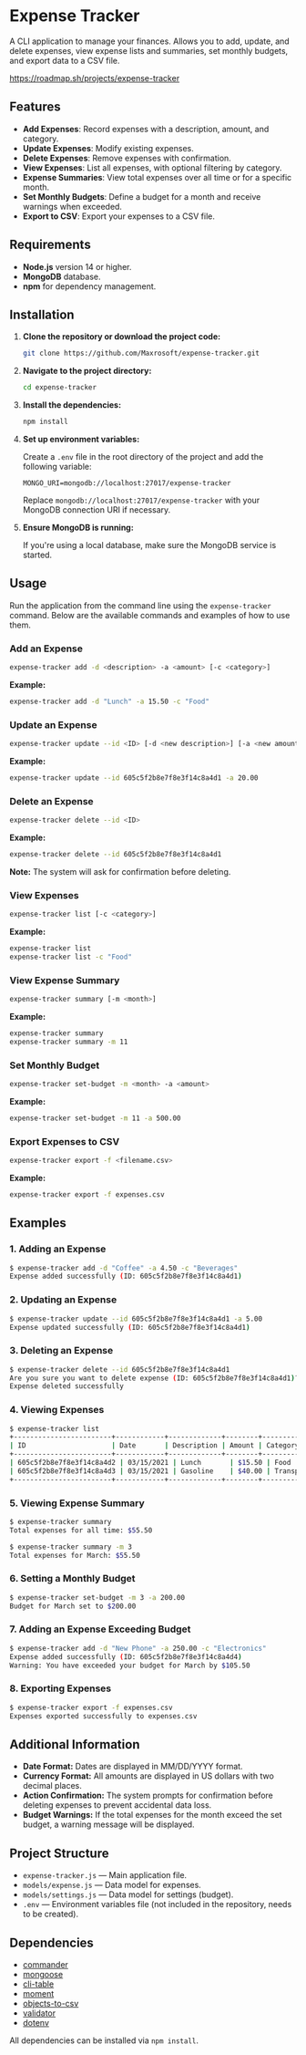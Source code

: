 # Expense Tracker

A CLI application to manage your finances. Allows you to add, update, and delete expenses, view expense lists and summaries, set monthly budgets, and export data to a CSV file.

https://roadmap.sh/projects/expense-tracker

## Features

- **Add Expenses**: Record expenses with a description, amount, and category.
- **Update Expenses**: Modify existing expenses.
- **Delete Expenses**: Remove expenses with confirmation.
- **View Expenses**: List all expenses, with optional filtering by category.
- **Expense Summaries**: View total expenses over all time or for a specific month.
- **Set Monthly Budgets**: Define a budget for a month and receive warnings when exceeded.
- **Export to CSV**: Export your expenses to a CSV file.

## Requirements

- **Node.js** version 14 or higher.
- **MongoDB** database.
- **npm** for dependency management.

## Installation

1. **Clone the repository or download the project code:**

   ```bash
   git clone https://github.com/Maxrosoft/expense-tracker.git
   ```

2. **Navigate to the project directory:**

   ```bash
   cd expense-tracker
   ```

3. **Install the dependencies:**

   ```bash
   npm install
   ```

4. **Set up environment variables:**

   Create a `.env` file in the root directory of the project and add the following variable:

   ```env
   MONGO_URI=mongodb://localhost:27017/expense-tracker
   ```

   Replace `mongodb://localhost:27017/expense-tracker` with your MongoDB connection URI if necessary.

5. **Ensure MongoDB is running:**

   If you're using a local database, make sure the MongoDB service is started.

## Usage

Run the application from the command line using the `expense-tracker` command. Below are the available commands and examples of how to use them.

### Add an Expense

```bash
expense-tracker add -d <description> -a <amount> [-c <category>]
```

**Example:**

```bash
expense-tracker add -d "Lunch" -a 15.50 -c "Food"
```

### Update an Expense

```bash
expense-tracker update --id <ID> [-d <new description>] [-a <new amount>] [-c <new category>]
```

**Example:**

```bash
expense-tracker update --id 605c5f2b8e7f8e3f14c8a4d1 -a 20.00
```

### Delete an Expense

```bash
expense-tracker delete --id <ID>
```

**Example:**

```bash
expense-tracker delete --id 605c5f2b8e7f8e3f14c8a4d1
```

**Note:** The system will ask for confirmation before deleting.

### View Expenses

```bash
expense-tracker list [-c <category>]
```

**Example:**

```bash
expense-tracker list
expense-tracker list -c "Food"
```

### View Expense Summary

```bash
expense-tracker summary [-m <month>]
```

**Example:**

```bash
expense-tracker summary
expense-tracker summary -m 11
```

### Set Monthly Budget

```bash
expense-tracker set-budget -m <month> -a <amount>
```

**Example:**

```bash
expense-tracker set-budget -m 11 -a 500.00
```

### Export Expenses to CSV

```bash
expense-tracker export -f <filename.csv>
```

**Example:**

```bash
expense-tracker export -f expenses.csv
```

## Examples

### 1. Adding an Expense

```bash
$ expense-tracker add -d "Coffee" -a 4.50 -c "Beverages"
Expense added successfully (ID: 605c5f2b8e7f8e3f14c8a4d1)
```

### 2. Updating an Expense

```bash
$ expense-tracker update --id 605c5f2b8e7f8e3f14c8a4d1 -a 5.00
Expense updated successfully (ID: 605c5f2b8e7f8e3f14c8a4d1)
```

### 3. Deleting an Expense

```bash
$ expense-tracker delete --id 605c5f2b8e7f8e3f14c8a4d1
Are you sure you want to delete expense (ID: 605c5f2b8e7f8e3f14c8a4d1)? (yes/no): yes
Expense deleted successfully
```

### 4. Viewing Expenses

```bash
$ expense-tracker list
+------------------------+------------+-------------+--------+-------------+
| ID                     | Date       | Description | Amount | Category    |
+------------------------+------------+-------------+--------+-------------+
| 605c5f2b8e7f8e3f14c8a4d2 | 03/15/2021 | Lunch       | $15.50 | Food        |
| 605c5f2b8e7f8e3f14c8a4d3 | 03/15/2021 | Gasoline    | $40.00 | Transportation |
+------------------------+------------+-------------+--------+-------------+
```

### 5. Viewing Expense Summary

```bash
$ expense-tracker summary
Total expenses for all time: $55.50

$ expense-tracker summary -m 3
Total expenses for March: $55.50
```

### 6. Setting a Monthly Budget

```bash
$ expense-tracker set-budget -m 3 -a 200.00
Budget for March set to $200.00
```

### 7. Adding an Expense Exceeding Budget

```bash
$ expense-tracker add -d "New Phone" -a 250.00 -c "Electronics"
Expense added successfully (ID: 605c5f2b8e7f8e3f14c8a4d4)
Warning: You have exceeded your budget for March by $105.50
```

### 8. Exporting Expenses

```bash
$ expense-tracker export -f expenses.csv
Expenses exported successfully to expenses.csv
```

## Additional Information

- **Date Format:** Dates are displayed in MM/DD/YYYY format.
- **Currency Format:** All amounts are displayed in US dollars with two decimal places.
- **Action Confirmation:** The system prompts for confirmation before deleting expenses to prevent accidental data loss.
- **Budget Warnings:** If the total expenses for the month exceed the set budget, a warning message will be displayed.

## Project Structure

- `expense-tracker.js` — Main application file.
- `models/expense.js` — Data model for expenses.
- `models/settings.js` — Data model for settings (budget).
- `.env` — Environment variables file (not included in the repository, needs to be created).

## Dependencies

- [commander](https://www.npmjs.com/package/commander)
- [mongoose](https://www.npmjs.com/package/mongoose)
- [cli-table](https://www.npmjs.com/package/cli-table)
- [moment](https://www.npmjs.com/package/moment)
- [objects-to-csv](https://www.npmjs.com/package/objects-to-csv)
- [validator](https://www.npmjs.com/package/validator)
- [dotenv](https://www.npmjs.com/package/dotenv)

All dependencies can be installed via `npm install`.
